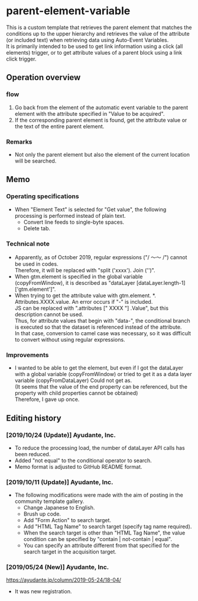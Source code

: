 # parent-element-variable
This is a custom template that retrieves the parent element that matches the conditions up to the upper hierarchy and retrieves the value of the attribute (or included text) when retrieving data using Auto-Event Variables.  
It is primarily intended to be used to get link information using a click (all elements) trigger, or to get attribute values of a parent block using a link click trigger.  

## Operation overview
### flow
1. Go back from the element of the automatic event variable to the parent element with the attribute specified in "Value to be acquired".
2. If the corresponding parent element is found, get the attribute value or the text of the entire parent element.
### Remarks
  - Not only the parent element but also the element of the current location will be searched.

## Memo
### Operating specifications
- When "Element Text" is selected for "Get value", the following processing is performed instead of plain text.
  - Convert line feeds to single-byte spaces.
  - Delete tab.

### Technical note
- Apparently, as of October 2019, regular expressions ("/ ～～ /") cannot be used in codes.  
  Therefore, it will be replaced with "split ('xxxx'). Join ('')".
- When gtm.element is specified in the global variable (copyFromWindow), it is described as "dataLayer [dataLayer.length-1] ['gtm.element']".
- When trying to get the attribute value with gtm.element. *. Attributes.XXXX.value. An error occurs if "-" is included.  
  JS can be replaced with ".attributes [" XXXX "] .Value", but this description cannot be used.  
  Thus, for attribute values that begin with "data-", the conditional branch is executed so that the dataset is referenced instead of the attribute.  
  In that case, conversion to camel case was necessary, so it was difficult to convert without using regular expressions.  

### Improvements
- I wanted to be able to get the element, but even if I got the dataLayer with a global variable (copyFromWindow) or tried to get it as a data layer variable (copyFromDataLayer) Could not get as.  
  (It seems that the value of the end property can be referenced, but the property with child properties cannot be obtained)  
  Therefore, I gave up once.

## Editing history
### [2019/10/24 (Update)] Ayudante, Inc.
- To reduce the processing load, the number of dataLayer API calls has been reduced.
- Added "not equal" to the conditional operator to search.
- Memo format is adjusted to GitHub README format.

### [2019/10/11 (Update)] Ayudante, Inc.
- The following modifications were made with the aim of posting in the community template gallery.
  - Change Japanese to English.
  - Brush up code.
  - Add "Form Action" to search target.
  - Add "HTML Tag Name" to search target (specify tag name required).
  - When the search target is other than "HTML Tag Name", the value condition can be specified by "contain | not-contain | equal".
  - You can specify an attribute different from that specified for the search target in the acquisition target.

### [2019/05/24 (New)] Ayudante, Inc.
https://ayudante.jp/column/2019-05-24/18-04/
- It was new registration.
